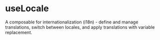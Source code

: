 # useLocale

A composable for internationalization (i18n) - define and manage translations, switch between locales, and apply translations with variable replacement.

<DocsPageFeatures />
